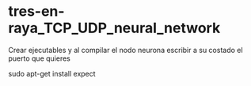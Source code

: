 # tres-en-raya_TCP_UDP_neural_network

Crear ejecutables y al compilar el nodo neurona escribir a su costado el puerto que quieres

sudo apt-get install expect
